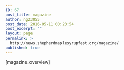 ```yaml
---
ID: 67
post_title: magazine
author: ng23055
post_date: 2016-05-11 00:23:54
post_excerpt: ""
layout: page
permalink: >
  http://news.shepherdmaplesyrupfest.org/magazine/
published: true
---
```

[magazine_overview]